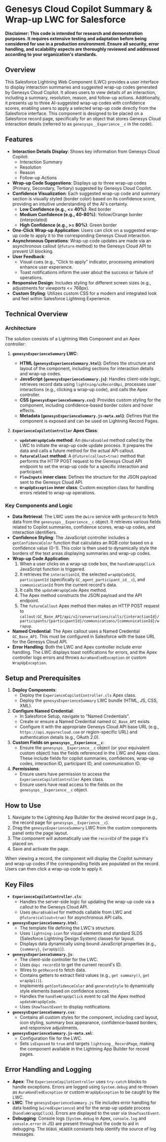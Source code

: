 # Genesys Cloud Copilot Summary & Wrap-up LWC for Salesforce

**Disclaimer: This code is intended for research and demonstration purposes. It requires extensive testing and adaptation before being considered for use in a production environment. Ensure all security, error handling, and scalability aspects are thoroughly reviewed and addressed according to your organization's standards.**

## Overview

This Salesforce Lightning Web Component (LWC) provides a user interface to display interaction summaries and suggested wrap-up codes generated by Genesys Cloud Copilot. It allows users to view details of an interaction, including a summary, resolution, reason, and follow-up actions. Additionally, it presents up to three AI-suggested wrap-up codes with confidence scores, enabling users to apply a selected wrap-up code directly from the Salesforce interface. This component is designed to be placed on a Salesforce record page, specifically for an object that stores Genesys Cloud interaction details (referred to as `genesysps__Experience__c` in the code).

## Features

* **Interaction Details Display**: Shows key information from Genesys Cloud Copilot:
    * Interaction Summary
    * Resolution
    * Reason
    * Follow-up Actions
* **Wrap-up Code Suggestions**: Displays up to three wrap-up codes (Primary, Secondary, Tertiary) suggested by Genesys Cloud Copilot.
* **Confidence Visualization**: Each suggested wrap-up code and summary section is visually styled (border color) based on its confidence score, providing an intuitive understanding of the AI's certainty.
    * **Low Confidence (e.g., <= 40%)**: Red border
    * **Medium Confidence (e.g., 40-80%)**: Yellow/Orange border (interpolated)
    * **High Confidence (e.g., >= 80%)**: Green border
* **One-Click Wrap-up Application**: Users can click on a suggested wrap-up code to apply it to the corresponding Genesys Cloud interaction.
* **Asynchronous Operations**: Wrap-up code updates are made via an asynchronous callout (`@future` method) to the Genesys Cloud API to prevent UI blocking.
* **User Feedback**:
    * Visual cues (e.g., "Click to apply" indicator, processing animation) enhance user experience.
    * Toast notifications inform the user about the success or failure of operations.
* **Responsive Design**: Includes styling for different screen sizes (e.g., adjustments for viewports <= 768px).
* **Custom Styling**: Utilizes custom CSS for a modern and integrated look and feel within Salesforce Lightning Experience.

## Technical Overview

### Architecture

The solution consists of a Lightning Web Component and an Apex controller:

1.  **`genesysExperienceSummary` LWC**:
    * **HTML (`genesysExperienceSummary.html`)**: Defines the structure and layout of the component, including sections for interaction details and wrap-up codes.
    * **JavaScript (`genesysExperienceSummary.js`)**: Handles client-side logic, retrieves record data using `lightning/uiRecordApi`, processes user interactions (e.g., clicking a wrap-up code), and calls the Apex controller.
    * **CSS (`genesysExperienceSummary.css`)**: Provides custom styling for the component, including confidence-based border colors and hover effects.
    * **Metadata (`genesysExperienceSummary.js-meta.xml`)**: Defines that the component is exposed and can be used on Lightning Record Pages.

2.  **`ExperienceCopilotController` Apex Class**:
    * **`updateWrapUpCode` method**: An `@AuraEnabled` method called by the LWC to initiate the wrap-up code update process. It prepares the data and calls a future method for the actual API callout.
    * **`futureCallout` method**: A `@future(callout=true)` method that performs the HTTP POST request to the Genesys Cloud API endpoint to set the wrap-up code for a specific interaction and participant.
    * **`FlowInputs` inner class**: Defines the structure for the JSON payload sent to the Genesys Cloud API.
    * **`WrapUpException` inner class**: Custom exception class for handling errors related to wrap-up operations.

### Key Components and Logic

* **Data Retrieval**: The LWC uses the `@wire` service with `getRecord` to fetch data from the `genesysps__Experience__c` object. It retrieves various fields related to Copilot summaries, confidence scores, wrap-up codes, and interaction identifiers.
* **Confidence Styling**: The JavaScript controller includes a `getConfidenceColor` function that calculates an RGB color based on a confidence value (0-1). This color is then used to dynamically style the borders of the text areas displaying summaries and wrap-up codes.
* **Wrap-up Code Application**:
    1.  When a user clicks on a wrap-up code box, the `handleWrapUpClick` JavaScript function is triggered.
    2.  It retrieves the `interactionId`, the selected `wrapUpCodeId`, `participantId` (specifically `GC_agent_participant_id__c`), and `communicationId` from the current record's data.
    3.  It calls the `updateWrapUpCode` Apex method.
    4.  The Apex method constructs the JSON payload and the API endpoint.
    5.  The `futureCallout` Apex method then makes an HTTP POST request to `callout:GC_Base_API/api/v2/conversations/calls/{interactionId}/participants/{participantId}/communications/{communicationId}/wrapup`.
* **Named Credential**: The Apex callout uses a Named Credential `GC_Base_API`. This must be configured in Salesforce with the base URL for the Genesys Cloud API.
* **Error Handling**: Both the LWC and Apex controller include error handling. The LWC displays toast notifications for errors, and the Apex controller logs errors and throws `AuraHandledException` or custom `WrapUpException`.

## Setup and Prerequisites

1.  **Deploy Components**:
    * Deploy the `ExperienceCopilotController.cls` Apex class.
    * Deploy the `genesysExperienceSummary` LWC bundle (HTML, JS, CSS, XML).
2.  **Configure Named Credential**:
    * In Salesforce Setup, navigate to "Named Credentials".
    * Create or ensure a Named Credential named `GC_Base_API` exists.
    * Configure it with the appropriate Genesys Cloud API base URL (e.g., `https://api.mypurecloud.com` or region-specific URL) and authentication details (e.g., OAuth 2.0).
3.  **Custom Fields on `genesysps__Experience__c`**:
    * Ensure the `genesysps__Experience__c` object (or your equivalent custom object) has the fields referenced in the LWC and Apex class. These include fields for copilot summaries, confidences, wrap-up codes, interaction ID, participant ID, and communication ID.
4.  **Permissions**:
    * Ensure users have permission to access the `ExperienceCopilotController` Apex class.
    * Ensure users have read access to the fields on the `genesysps__Experience__c` object.

## How to Use

1.  Navigate to the Lightning App Builder for the desired record page (e.g., the record page for `genesysps__Experience__c`).
2.  Drag the `genesysExperienceSummary` LWC from the custom components panel onto the page layout.
3.  The component will automatically use the `recordId` of the page it's placed on.
4.  Save and activate the page.

When viewing a record, the component will display the Copilot summary and wrap-up codes if the corresponding fields are populated on the record. Users can then click a wrap-up code to apply it.

## Key Files

* **`ExperienceCopilotController.cls`**:
    * Handles the server-side logic for updating the wrap-up code via a callout to the Genesys Cloud API.
    * Uses `@AuraEnabled` for methods callable from LWC and `@future(callout=true)` for asynchronous API calls.
* **`genesysExperienceSummary.html`**:
    * The template file defining the LWC's structure.
    * Uses `lightning-icon` for visual elements and standard SLDS (Salesforce Lightning Design System) classes for layout.
    * Displays data dynamically using bound JavaScript properties (e.g., `{summary}`, `{wrapUp1}`).
* **`genesysExperienceSummary.js`**:
    * The client-side controller for the LWC.
    * Uses `@api recordId` to get the current record's ID.
    * Wires to `getRecord` to fetch data.
    * Contains getters to extract field values (e.g., `get summary()`, `get wrapUp1()`).
    * Implements `getConfidenceColor` and `generateStyle` to dynamically style elements based on confidence scores.
    * Handles the `handleWrapUpClick` event to call the Apex method `updateWrapUpCode`.
    * Uses `ShowToastEvent` to display notifications.
* **`genesysExperienceSummary.css`**:
    * Contains all custom styles for the component, including card layout, icon styling, summary box appearance, confidence-based borders, and responsive adjustments.
* **`genesysExperienceSummary.js-meta.xml`**:
    * Configuration file for the LWC.
    * Sets `isExposed` to `true` and targets `lightning__RecordPage`, making the component available in the Lightning App Builder for record pages.

## Error Handling and Logging

* **Apex**: The `ExperienceCopilotController` uses `try-catch` blocks to handle exceptions. Errors are logged using `System.debug` and re-thrown as `AuraHandledException` or custom `WrapUpException` to be caught by the LWC.
* **LWC**: The `genesysExperienceSummary.js` file includes error handling for data loading (`wiredExperience`) and for the wrap-up update process (`handleWrapUpClick`). Errors are displayed to the user via `ShowToastEvent`.
* **Debugging**: Console logs (`System.debug` in Apex, `console.log` and `console.error` in JS) are present throughout the code to aid in debugging. The `DEBUG_HEADER` constants help identify the source of log messages.
